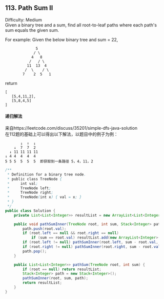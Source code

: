 ## 113. Path Sum II
Difficulty: Medium  
Given a binary tree and a sum, find all root-to-leaf paths where each path's sum equals the given sum.

For example:
Given the below binary tree and sum = 22,
```
              5
             / \
            4   8
           /   / \
          11  13  4
         /  \    / \
        7    2  5   1
```
return
```
[
   [5,4,11,2],
   [5,8,4,5]
]
```

#### 递归解法
来自https://leetcode.com/discuss/35201/simple-dfs-java-solution    
在112题的基础上可以得出以下解法，以题目中的例子为例：  
```
       ↓  ↑  ↓
    ↓  7  7  2
  ↓ 11 11 11 11
↓ 4 4  4  4  4
5 5 5  5  5  5  即获取到一条路径 5，4，11，2
```

```java
/**
 * Definition for a binary tree node.
 * public class TreeNode {
 *     int val;
 *     TreeNode left;
 *     TreeNode right;
 *     TreeNode(int x) { val = x; }
 * }
 */
public class Solution {
    private List<List<Integer>> resultList = new ArrayList<List<Integer>>();

    public void pathSumInner(TreeNode root, int sum, Stack<Integer> path) {
        path.push(root.val);
        if (root.left == null && root.right == null)
            if (sum == root.val) resultList.add(new ArrayList<Integer>(path));
        if (root.left != null) pathSumInner(root.left, sum - root.val, path);
        if (root.right != null) pathSumInner(root.right, sum - root.val, path);
        path.pop();
    }

    public List<List<Integer>> pathSum(TreeNode root, int sum) {
        if (root == null) return resultList;
        Stack<Integer> path = new Stack<Integer>();
        pathSumInner(root, sum, path);
        return resultList;
    }
}
```
